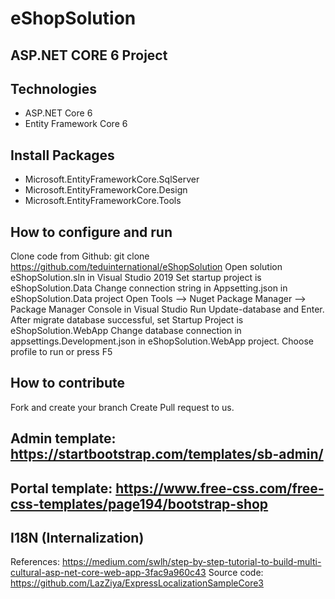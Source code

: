 # eShopSolution
## ASP.NET CORE 6 Project
## Technologies
  - ASP.NET Core 6
  -  Entity Framework Core 6
## Install Packages
  - Microsoft.EntityFrameworkCore.SqlServer
  - Microsoft.EntityFrameworkCore.Design
  - Microsoft.EntityFrameworkCore.Tools
## How to configure and run
Clone code from Github: git clone https://github.com/teduinternational/eShopSolution
Open solution eShopSolution.sln in Visual Studio 2019
Set startup project is eShopSolution.Data
Change connection string in Appsetting.json in eShopSolution.Data project
Open Tools --> Nuget Package Manager --> Package Manager Console in Visual Studio
Run Update-database and Enter.
After migrate database successful, set Startup Project is eShopSolution.WebApp
Change database connection in appsettings.Development.json in eShopSolution.WebApp project.
Choose profile to run or press F5
## How to contribute
Fork and create your branch
Create Pull request to us.
## Admin template: https://startbootstrap.com/templates/sb-admin/
## Portal template: https://www.free-css.com/free-css-templates/page194/bootstrap-shop
## I18N (Internalization)
References: https://medium.com/swlh/step-by-step-tutorial-to-build-multi-cultural-asp-net-core-web-app-3fac9a960c43
Source code: https://github.com/LazZiya/ExpressLocalizationSampleCore3